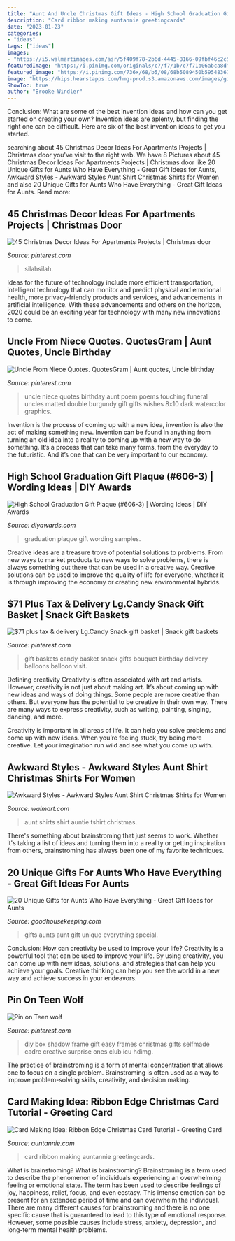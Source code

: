 ```yaml
---
title: "Aunt And Uncle Christmas Gift Ideas - High School Graduation Gift Plaque (#606-3)"
description: "Card ribbon making auntannie greetingcards"
date: "2023-01-23"
categories:
- "ideas"
tags: ["ideas"]
images:
- "https://i5.walmartimages.com/asr/5f409f78-2b6d-4445-8166-09fbf46c2c59_1.59c4293859c9d250949398f48bc94db5.jpeg"
featuredImage: "https://i.pinimg.com/originals/c7/f7/1b/c7f71b06abca8df850e1b7ace1d947a4.jpg"
featured_image: "https://i.pinimg.com/736x/68/b5/08/68b5089450b59548367171055d0a6e42--candy-bouquet-gift-baskets.jpg"
image: "https://hips.hearstapps.com/hmg-prod.s3.amazonaws.com/images/gifts-for-aunts-1556369446.png?crop=1.00xw:1.00xh;0,0&amp;resize=1200:*"
ShowToc: true
author: "Brooke Windler"
---
```



Conclusion: What are some of the best invention ideas and how can you get started on creating your own?
Invention ideas are aplenty, but finding the right one can be difficult. Here are six of the best invention ideas to get you started.

	

		
searching about 45 Christmas Decor Ideas For Apartments Projects | Christmas door you've visit to the right web. We have 8 Pictures about 45 Christmas Decor Ideas For Apartments Projects | Christmas door like 20 Unique Gifts for Aunts Who Have Everything - Great Gift Ideas for Aunts, Awkward Styles - Awkward Styles Aunt Shirt Christmas Shirts for Women and also 20 Unique Gifts for Aunts Who Have Everything - Great Gift Ideas for Aunts. Read more:
		
    
## 45 Christmas Decor Ideas For Apartments Projects | Christmas Door

<img loading=lazy src="https://i.pinimg.com/originals/85/14/56/8514565cc81c1f2af8ff41a7e74d8ae4.jpg" onerror="this.onerror=null;this.src='https://tse3.mm.bing.net/th?id=OIP.FjQMwEsuZaqdmcBgWTAiOAHaJ3&amp;pid=15.1';" alt="45 Christmas Decor Ideas For Apartments Projects | Christmas door">

_Source: pinterest.com_

>silahsilah. 

	

Ideas for the future of technology include more efficient transportation, intelligent technology that can monitor and predict physical and emotional health, more privacy-friendly products and services, and advancements in artificial intelligence. With these advancements and others on the horizon, 2020 could be an exciting year for technology with many new innovations to come.

    
## Uncle From Niece Quotes. QuotesGram | Aunt Quotes, Uncle Birthday

<img loading=lazy src="https://i.pinimg.com/736x/38/51/a8/3851a832583d73db4ae40d54aec955e5--uncle-quotes-from-niece-niece-quotes.jpg" onerror="this.onerror=null;this.src='https://tse3.mm.bing.net/th?id=OIP.-Ac5_HW45jUHOZhyCvND4wAAAA&amp;pid=15.1';" alt="Uncle From Niece Quotes. QuotesGram | Aunt quotes, Uncle birthday">

_Source: pinterest.com_

>uncle niece quotes birthday aunt poem poems touching funeral uncles matted double burgundy gift gifts wishes 8x10 dark watercolor graphics. 

	

Invention is the process of coming up with a new idea, invention is also the act of making something new. Invention can be found in anything from turning an old idea into a reality to coming up with a new way to do something. It’s a process that can take many forms, from the everyday to the futuristic. And it’s one that can be very important to our economy.

    
## High School Graduation Gift Plaque (#606-3) | Wording Ideas | DIY Awards

<img loading=lazy src="https://www.diyawards.com/images/products/themes/google_ad.white/650-sample-detail-congrat-gift-for-graduation-1350.jpg" onerror="this.onerror=null;this.src='https://tse2.mm.bing.net/th?id=OIP.0Zwr2Q-71X360An89DgPEgHaHa&amp;pid=15.1';" alt="High School Graduation Gift Plaque (#606-3) | Wording Ideas | DIY Awards">

_Source: diyawards.com_

>graduation plaque gift wording samples. 

	

Creative ideas are a treasure trove of potential solutions to problems. From new ways to market products to new ways to solve problems, there is always something out there that can be used in a creative way. Creative solutions can be used to improve the quality of life for everyone, whether it is through improving the economy or creating new environmental hybrids.

    
## $71 Plus Tax &amp; Delivery Lg.Candy Snack Gift Basket | Snack Gift Baskets

<img loading=lazy src="https://i.pinimg.com/736x/68/b5/08/68b5089450b59548367171055d0a6e42--candy-bouquet-gift-baskets.jpg" onerror="this.onerror=null;this.src='https://tse4.mm.bing.net/th?id=OIP.v9Q1MD4Qex-ggJO7-XfgUwHaHP&amp;pid=15.1';" alt="$71 plus tax &amp; delivery Lg.Candy Snack gift basket | Snack gift baskets">

_Source: pinterest.com_

>gift baskets candy basket snack gifts bouquet birthday delivery balloons balloon visit. 

	

Defining creativity
Creativity is often associated with art and artists. However, creativity is not just about making art. It’s about coming up with new ideas and ways of doing things.
Some people are more creative than others. But everyone has the potential to be creative in their own way. There are many ways to express creativity, such as writing, painting, singing, dancing, and more.

Creativity is important in all areas of life. It can help you solve problems and come up with new ideas. When you’re feeling stuck, try being more creative. Let your imagination run wild and see what you come up with.

    
## Awkward Styles - Awkward Styles Aunt Shirt Christmas Shirts For Women

<img loading=lazy src="https://i5.walmartimages.com/asr/5f409f78-2b6d-4445-8166-09fbf46c2c59_1.59c4293859c9d250949398f48bc94db5.jpeg" onerror="this.onerror=null;this.src='https://tse4.mm.bing.net/th?id=OIP.SkghEHsAw4BrqdNIh47rwQHaJ4&amp;pid=15.1';" alt="Awkward Styles - Awkward Styles Aunt Shirt Christmas Shirts for Women">

_Source: walmart.com_

>aunt shirts shirt auntie tshirt christmas. 

	

There's something about brainstroming that just seems to work. Whether it's taking a list of ideas and turning them into a reality or getting inspiration from others, brainstroming has always been one of my favorite techniques.

    
## 20 Unique Gifts For Aunts Who Have Everything - Great Gift Ideas For Aunts

<img loading=lazy src="https://hips.hearstapps.com/hmg-prod.s3.amazonaws.com/images/gifts-for-aunts-1556369446.png?crop=1.00xw:1.00xh;0,0&amp;resize=1200:*" onerror="this.onerror=null;this.src='https://tse4.mm.bing.net/th?id=OIP.XOwZ8GTdhF5QKmMbSc2NOQHaDt&amp;pid=15.1';" alt="20 Unique Gifts for Aunts Who Have Everything - Great Gift Ideas for Aunts">

_Source: goodhousekeeping.com_

>gifts aunts aunt gift unique everything special. 

	

Conclusion: How can creativity be used to improve your life?
Creativity is a powerful tool that can be used to improve your life. By using creativity, you can come up with new ideas, solutions, and strategies that can help you achieve your goals. Creative thinking can help you see the world in a new way and achieve success in your endeavors.

    
## Pin On Teen Wolf

<img loading=lazy src="https://i.pinimg.com/originals/c7/f7/1b/c7f71b06abca8df850e1b7ace1d947a4.jpg" onerror="this.onerror=null;this.src='https://tse3.mm.bing.net/th?id=OIP.oupRz14I2FSgy6IjWgbi5QHaJ4&amp;pid=15.1';" alt="Pin on Teen wolf">

_Source: pinterest.com_

>diy box shadow frame gift easy frames christmas gifts selfmade cadre creative surprise ones club icu hdimg. 

	

The practice of brainstroming is a form of mental concentration that allows one to focus on a single problem. Brainstroming is often used as a way to improve problem-solving skills, creativity, and decision making.

    
## Card Making Idea: Ribbon Edge Christmas Card Tutorial - Greeting Card

<img loading=lazy src="https://www.auntannie.com/GreetingCards/RibbonEdge/RibbonEdgeCards440.jpg" onerror="this.onerror=null;this.src='https://tse1.mm.bing.net/th?id=OIP.tDVgQX4NjQ7Oq2bJ2knTugAAAA&amp;pid=15.1';" alt="Card Making Idea: Ribbon Edge Christmas Card Tutorial - Greeting Card">

_Source: auntannie.com_

>card ribbon making auntannie greetingcards. 

	

What is brainstroming?
What is brainstroming? Brainstroming is a term used to describe the phenomenon of individuals experiencing an overwhelming feeling or emotional state. The term has been used to describe feelings of joy, happiness, relief, focus, and even ecstasy. This intense emotion can be present for an extended period of time and can overwhelm the individual. There are many different causes for brainstroming and there is no one specific cause that is guaranteed to lead to this type of emotional response. However, some possible causes include stress, anxiety, depression, and long-term mental health problems.


